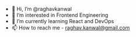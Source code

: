 - 👋 Hi, I’m @raghavkanwal
- 👀 I’m interested in Frontend Engineering
- 🌱 I’m currently learning React and DevOps 
- 📫 How to reach me - raghav.kanwal@gmail.com

<!---
raghavkanwal/raghavkanwal is a ✨ special ✨ repository because its `README.md` (this file) appears on your GitHub profile.
You can click the Preview link to take a look at your changes.
--->
